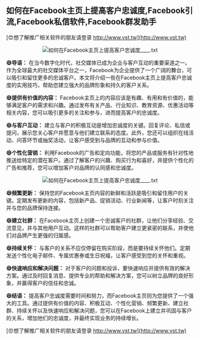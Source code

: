 ## **如何在Facebook主页上提高客户忠诚度,Facebook引流,Facebook私信软件,Facebook群发助手**

[😍想了解推广相关软件的朋友请登录 http://www.vst.tw](http://www.vst.tw)

 <center><img src="https://vst.tw/MP4/tuiguang/png/0.png" alt="如何在Facebook主页上提高客户忠诚度____.txt"></center>

**😄导语：**
在当今数字化时代，社交媒体已成为企业与客户互动的重要渠道之一。作为全球最大的社交媒体平台之一，Facebook为企业提供了一个广阔的舞台，可以吸引和留住更多的忠诚客户。本文将介绍一些在Facebook主页上提高客户忠诚度的实用技巧，帮助您建立强大的品牌形象和持久的客户关系。

**😄提供有价值的内容：**
Facebook主页上的内容应该是有趣、有用和有价值的，能够满足客户的需求和兴趣。通过发布有关产品、行业知识、教育资源、优惠活动等相关内容，您可以吸引更多的关注和参与，进而提高客户的忠诚度。

**😄与客户互动：**
建立与客户的积极互动是增加忠诚度的关键。回复评论、私信或提问，展示您关心客户并愿意与他们建立联系的态度。此外，您还可以组织在线活动、问答环节或抽奖活动，让客户感受到与品牌的互动和参与价值。

**😄个性化营销：**
利用Facebook的广告和定向功能，将您的产品或服务有针对性地推送给特定的潜在客户。通过了解客户的兴趣、购买行为和喜好，并提供个性化的广告和推荐，您可以增加客户对品牌的认同感和忠诚度。

 <center><img src="https://vst.tw/MP4/tuiguang/png/5.png" alt="如何在Facebook主页上提高客户忠诚度____.txt"></center>

**😄频繁更新：**
保持您的Facebook主页内容的新鲜和活跃是吸引和留住用户的关键。定期发布更新的内容，包括新产品、促销活动、行业新闻等，让客户时刻关注并与您的品牌保持连接。

**😄建立社群：**
在Facebook主页上创建一个忠诚客户的社群，让他们分享经验、交流意见，并与其他用户互动。这样的社群可以帮助客户建立更紧密的联系，并使他们对品牌产生更强的归属感。

**😄持续关怀：**
与客户的关系不应仅停留在购买阶段，而是要持续关怀他们。定期发送个性化电子邮件、专属优惠券或生日祝福，让客户感受到您的关怀和重视。

**😄快速响应和解决问题：**
对于客户的问题和投诉，要快速响应并提供有效的解决方案。通过及时回复消息、提供专业的帮助和解决方案，您可以树立品牌的良好形象，并赢得客户的信任和忠诚。

**😄结语：**
提高客户忠诚度需要时间和努力，而Facebook主页则为您提供了一个强大的工具。通过提供有价值的内容、积极互动、个性化营销、频繁更新、建立社群、持续关怀以及快速响应和解决问题，您可以在Facebook上建立并巩固与客户的关系，增加他们的忠诚度，并最终实现业务的持续增长。

[😍想了解推广相关软件的朋友请登录 http://www.vst.tw](http://www.vst.tw)



